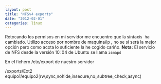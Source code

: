 ```yaml
---
layout: post
title: "NFSv4 exports"
date: "2012-02-01"
categories: linux
---
```


Retocando los permisos en mi servidor me encuentro que la sintaxis  ha cambiado. Utilizo acceso por nombre de maquina/ip , no se si será la mejor opción pero como acota lo suficiente la he cogido cariño. **Nota:** El servicio de NFS desde la versión 10.'04 de Ubuntu se llama `ismapd`

En el fichero /etc/export de nuestro servidor

/exports/Ext2  equipo1/equipo2(rw,sync,nohide,insecure,no\_subtree\_check,async)
